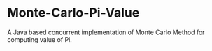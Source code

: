 Monte-Carlo-Pi-Value
====================

A Java based concurrent implementation of Monte Carlo Method for computing value of Pi.
